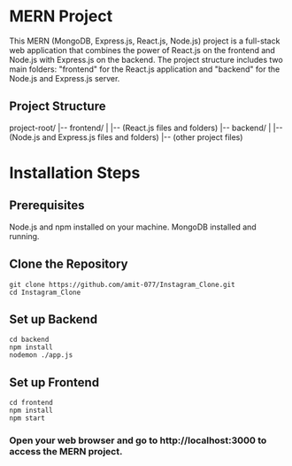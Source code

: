 # MERN Project

This MERN (MongoDB, Express.js, React.js, Node.js) project is a full-stack web application that combines the power of React.js on the frontend and Node.js with Express.js on the backend. The project structure includes two main folders: "frontend" for the React.js application and "backend" for the Node.js and Express.js server.

## Project Structure

project-root/
|-- frontend/
|   |-- (React.js files and folders)
|-- backend/
|   |-- (Node.js and Express.js files and folders)
|-- (other project files)

# Installation Steps
## Prerequisites
Node.js and npm installed on your machine.
MongoDB installed and running.

## Clone the Repository
```
git clone https://github.com/amit-077/Instagram_Clone.git
cd Instagram_Clone
```

## Set up Backend
```
cd backend
npm install
nodemon ./app.js
```

## Set up Frontend
```
cd frontend
npm install
npm start
```

### Open your web browser and go to http://localhost:3000 to access the MERN project.


